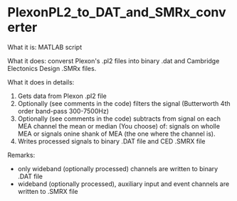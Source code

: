 # PlexonPL2_to_DAT_and_SMRx_converter

What it is: MATLAB script

What it does: converst Plexon's .pl2 files into binary .dat and Cambridge Electonics Design .SMRx files.

What it does in details:
  1. Gets data from Plexon .pl2 file
  2. Optionally (see comments in the code) filters the signal (Butterworth 4th order band-pass 300-7500Hz)
  3. Optionally (see comments in the code) subtracts from signal on each MEA channel
      the mean or median (You choose) of: signals on wholle MEA or signals onine shank of MEA (the one where the channel is).
  5. Writes processed signals to binary .DAT file and CED .SMRX file

Remarks:
  - only wideband (optionally processed) channels are written to binary .DAT file
  - wideband (optionally processed), auxiliary input and event channels are written to .SMRX file 
